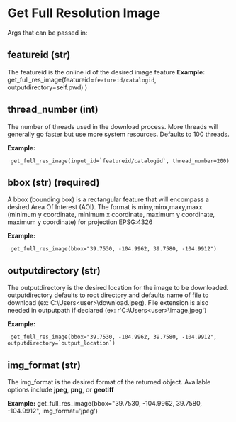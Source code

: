 # Get Full Resolution Image

Args that can be passed in:


## featureid (str)

  The featureid is the online id of the desired image feature
   **Example:**
     get_full_res_image(featureid=`featureid/catalogid`, outputdirectory=self.pwd) )
	 
## thread_number (int)

  The number of threads used in the download process. More threads will generally go faster but use more system resources. Defaults to 100 threads.

   **Example:**
   
     get_full_res_image(input_id=`featureid/catalogid`, thread_number=200)
	 
## bbox (str) (required)

  A bbox (bounding box) is a rectangular feature that will encompass a desired Area Of Interest (AOI).
  The format is miny,minx,maxy,maxx (minimum y coordinate, minimum x coordinate, maximum y coordinate, maximum y coordinate) for
  projection EPSG:4326
  
   **Example:**
   
     get_full_res_image(bbox="39.7530, -104.9962, 39.7580, -104.9912")
	 

## outputdirectory (str)

  The outputdirectory is the desired location for the image to be downloaded. outputdirectory defaults to root directory and defaults name of file to download (ex: C:\Users\<user>\download.jpeg). File extension is also needed in outputpath if declared (ex: r'C:\Users\<user>\image.jpeg')

   **Example:**
   
     get_full_res_image(bbox="39.7530, -104.9962, 39.7580, -104.9912", outputdirectory=`output_location`)

## img_format (str)

  The img_format is the desired format of the returned object. Available options include **jpeg**, **png**, or **geotiff**

   **Example:**
     get_full_res_image(bbox="39.7530, -104.9962, 39.7580, -104.9912", img_format='jpeg')